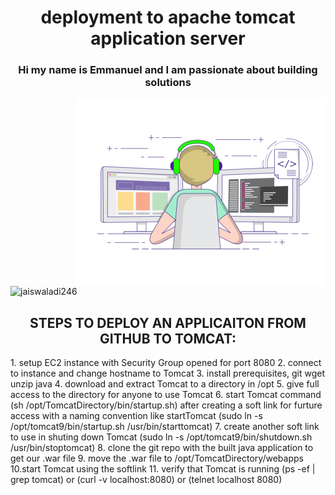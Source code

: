 <h1 align="center">deployment to apache tomcat application server</h1>
<!-- <div align="center"> <img src="https://raw.githubusercontent.com/jaiswaladi246/jaiswaladi246/main/banner2.png"> </div> -->
<h3 align="center">Hi my name is Emmanuel and I am passionate about building solutions </h3>
<img align="right" alt="Coding" width="400" src="https://raw.githubusercontent.com/devSouvik/devSouvik/master/gif3.gif">

<p align="left"> <img src="https://komarev.com/ghpvc/?username=jaiswaladi246&label=Profile%20views&color=0e75b6&style=flat" alt="jaiswaladi246" /> </p>

<h2 align="center">STEPS TO DEPLOY AN APPLICAITON FROM GITHUB TO TOMCAT:</h2>
<p align="left"> 
  1. setup EC2 instance with Security Group opened for port 8080
  2. connect to instance and change hostname to Tomcat
  3. install prerequisites, git wget unzip java
  4. download and extract Tomcat to a directory in /opt 
  5. give full access to the directory for anyone to use Tomcat
  6. start Tomcat command (sh /opt/TomcatDirectory/bin/startup.sh) 
     after creating a soft link for furture access with a naming convention like startTomcat 
     (sudo ln -s /opt/tomcat9/bin/startup.sh /usr/bin/starttomcat)
  7. create another soft link to use in shuting down Tomcat
     (sudo ln -s /opt/tomcat9/bin/shutdown.sh /usr/bin/stoptomcat) 
  8. clone the git repo with the built java application to get our .war file
  9. move the .war file to /opt/TomcatDirectory/webapps
  10.start Tomcat using the softlink
  11. verify that Tomcat is running (ps -ef | grep tomcat) or (curl -v localhost:8080) or (telnet localhost 8080)
</p>
